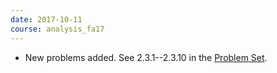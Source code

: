 ```yaml
---
date: 2017-10-11
course: analysis_fa17
---
```


- New problems added. See 2.3.1--2.3.10 in the [Problem Set](http://ckottke.ncf.edu/analysis_fa17/script.pdf).
